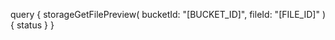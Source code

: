 query {
    storageGetFilePreview(
        bucketId: "[BUCKET_ID]",
        fileId: "[FILE_ID]"
    ) {
        status
    }
}
